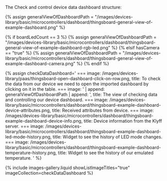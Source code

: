 
The Check and control device data dashboard structure:  

{% assign generalViewOfDashboardPath = "/images/devices-library/basic/microcontrollers/dashboard/thingsboard-general-view-of-example-dashboard.png" %}

{% if boardLedCount == 3 %}
{% assign generalViewOfDashboardPath = "/images/devices-library/basic/microcontrollers/dashboard/thingsboard-general-view-of-example-dashboard-rgb-led.png" %}
{% elsif hasCamera == "true" %}
{% assign generalViewOfDashboardPath = "/images/devices-library/basic/microcontrollers/dashboard/thingsboard-general-view-of-example-dashboard-camera.png" %}
{% endif %}

{% assign checkDataDashboard='
    ===
        image: /images/devices-library/paas/thingsboard-open-dashboard-click-on-row.png,
        title: To check the data from our device we need to open the imported dashboard by clicking on it in the table.
    ===
        image: ' | append: generalViewOfDashboardPath | append: ',
        title: The view of checking data and controlling our device dashboard.
    ===
        image: /images/devices-library/basic/microcontrollers/dashboard/thingsboard-example-dashboard-device-attributes.png,
        title: Received attributes from device.
    ===
        image: /images/devices-library/basic/microcontrollers/dashboard/thingsboard-example-dashboard-device-info.png,
        title: Device information from the Klyff server.
    ===
        image: /images/devices-library/basic/microcontrollers/dashboard/thingsboard-example-dashboard-led-mode-history.png,
        title: Widget to see the history of LED mode changes.
    ===
        image: /images/devices-library/basic/microcontrollers/dashboard/thingsboard-example-dashboard-temperature-history.png,
        title: Widget to see the history of our emulated temperature.
'
%}

{% include images-gallery.liquid showListImageTitles="true" imageCollection=checkDataDashboard %}

